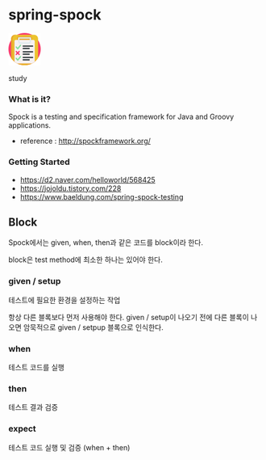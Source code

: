 # spring-spock

![logo](/doc/test.png)

study

### What is it? 

Spock is a testing and specification framework for Java and Groovy applications.

- reference : http://spockframework.org/



### Getting Started 

- https://d2.naver.com/helloworld/568425
- https://jojoldu.tistory.com/228
- https://www.baeldung.com/spring-spock-testing


## Block 

Spock에서는 given, when, then과 같은 코드를 block이라 한다. 

block은 test method에 최소한 하나는 있어야 한다. 

### given / setup

테스트에 필요한 환경을 설정하는 작업 

항상 다른 블록보다 먼저 사용해야 한다. given / setup이 나오기 전에 다른 블록이 나오면 암묵적으로 given / setpup 블록으로 인식한다. 

### when 

테스트 코드를 실행 

### then 

테스트 결과 검증 

### expect 

테스트 코드 실행 및 검증 (when + then)

